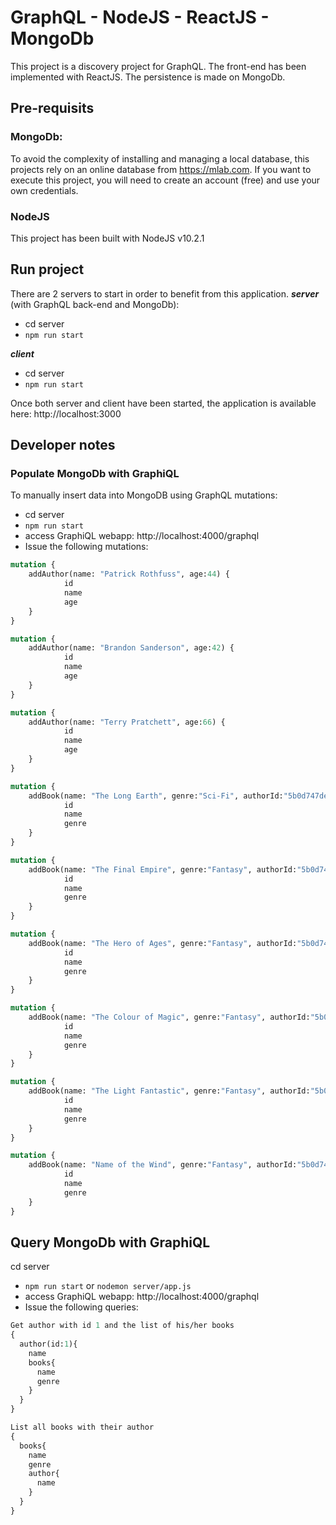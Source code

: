 # GraphQL - NodeJS - ReactJS - MongoDb
 
 This project is a discovery project for GraphQL.
 The front-end has been implemented with ReactJS.
 The persistence is made on MongoDb.


## Pre-requisits
### MongoDb:

To avoid the complexity of installing and managing a local database, this projects rely on an online database from https://mlab.com. If you want to execute this project, you will need to create an account (free) and use your own credentials.

### NodeJS
This project has been built with NodeJS v10.2.1

## Run project
There are 2 servers to start in order to benefit from this application.
***server*** (with GraphQL back-end and MongoDb):
* cd server
* `npm run start`

***client***
* cd server
* `npm run start`

Once both server and client have been started, the application is available here: http://localhost:3000


## Developer notes

### Populate MongoDb with GraphiQL
To manually insert data into MongoDB using GraphQL mutations:
* cd server
* `npm run start`
* access GraphiQL webapp: http://localhost:4000/graphql
* Issue the following mutations:
```GraphQL
mutation {  
	addAuthor(name: "Patrick Rothfuss", age:44) {  
    		id  
    		name  
    		age  
  	}  
}  

mutation {
	addAuthor(name: "Brandon Sanderson", age:42) {
    		id
    		name
    		age
  	}
}

mutation {
	addAuthor(name: "Terry Pratchett", age:66) {
    		id
    		name
    		age
  	}
}

mutation {
	addBook(name: "The Long Earth", genre:"Sci-Fi", authorId:"5b0d747de784af20701a2297") {
    		id
    		name
    		genre
  	}
}

mutation {
	addBook(name: "The Final Empire", genre:"Fantasy", authorId:"5b0d746ce784af20701a2296") {
    		id
    		name
    		genre
  	}
}

mutation {
	addBook(name: "The Hero of Ages", genre:"Fantasy", authorId:"5b0d746ce784af20701a2296") {
    		id
    		name
    		genre
  	}
}

mutation {
	addBook(name: "The Colour of Magic", genre:"Fantasy", authorId:"5b0d747de784af20701a2297") {
    		id
    		name
    		genre
  	}
}

mutation {
	addBook(name: "The Light Fantastic", genre:"Fantasy", authorId:"5b0d747de784af20701a2297") {
    		id
    		name
    		genre
  	}
}

mutation {
	addBook(name: "Name of the Wind", genre:"Fantasy", authorId:"5b0d745ce784af20701a2295") {
    		id
    		name
    		genre
  	}
}
```

## Query MongoDb with GraphiQL
cd server
* `npm run start` or `nodemon server/app.js`
* access GraphiQL webapp: http://localhost:4000/graphql
* Issue the following queries:
```GraphQL
Get author with id 1 and the list of his/her books 
{
  author(id:1){
    name
  	books{
      name
	  genre
    }
  }
}

List all books with their author
{
  books{
    name
  	genre
    author{
      name
    }
  }
}
```
